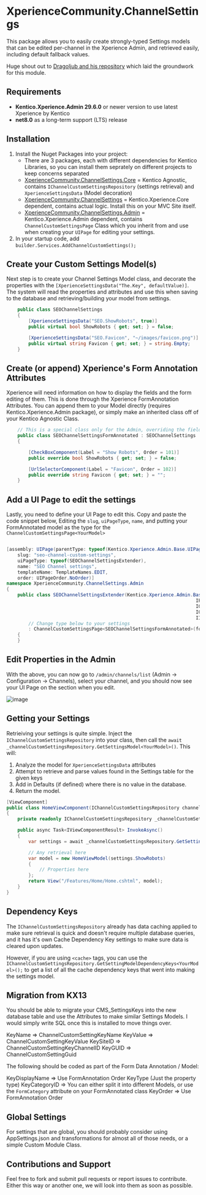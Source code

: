 # XperienceCommunity.ChannelSettings
This package allows you to easily create strongly-typed Settings models that can be edited per-channel in the Xperience Admin, and retrieved easily, including default fallback values.

Huge shout out to [Dragoljub and his repository](https://github.com/drilic/xperience-ui-customsettings) which laid the groundwork for this module.

## Requirements
* **Kentico.Xperience.Admin 29.6.0** or newer version to use latest Xperience by Kentico
* **net8.0** as a long-term support (LTS) release

## Installation
1. Install the Nuget Packages into your project:
    * There are 3 packages, each with different dependencies for Kentico Libraries, so you can install them seprately on different projects to keep concerns separated
    * [XperienceCommunity.ChannelSettings.Core](https://www.nuget.org/packages/XperienceCommunity.ChannelSettings.Core) = Kentico Agnostic, contains `IChannelCustomSettingsRepository` (settings retrieval) and `XperienceSettingsData` (Model decoration)
    * [XperienceCommunity.ChannelSettings](https://www.nuget.org/packages/XperienceCommunity.ChannelSettings) = Kentico.Xperience.Core dependent, contains actual logic.  Install this on your MVC Site itself.
    * [XperienceCommunity.ChannelSettings.Admin](https://www.nuget.org/packages/XperienceCommunity.ChannelSettings.Admin) = Kentico.Xperience.Admin dependent, contains `ChannelCustomSettingsPage` Class which you inherit from and use when creating your `UIPage` for editing your settings.
2. In your startup code, add `builder.Services.AddChannelCustomSettings();`

## Create your Custom Settings Model(s)

Next step is to create your Channel Settings Model class, and decorate the properties with the `[XperienceSettingsData("The.Key", defaultValue)]`.  The system will read the properties and attributes and use this when saving to the database and retrieving/building your model from settings.

``` csharp
    public class SEOChannelSettings
    {
        [XperienceSettingsData("SEO.ShowRobots", true)]
        public virtual bool ShowRobots { get; set; } = false;

        [XperienceSettingsData("SEO.Favicon", "~/images/favicon.png")]
        public virtual string Favicon { get; set; } = string.Empty;
    }
```

## Create (or append) Xperience's Form Annotation Attributes

Xperience will need information on how to display the fields and the form editing of them.  This is done through the Xperience FormAnnotation Attributes.  You can append them to your Model directly (requires Kentico.Xperience.Admin package), or simply make an inherited class off of your Kentico Agnostic Class.

``` csharp
    // This is a special class only for the Admin, overriding the fields and adding the Form Annotations to them.
    public class SEOChannelSettingsFormAnnotated : SEOChannelSettings
    {

        [CheckBoxComponent(Label = "Show Robots", Order = 101)]
        public override bool ShowRobots { get; set; } = false;

        [UrlSelectorComponent(Label = "Favicon", Order = 102)]
        public override string Favicon { get; set; } = "";
    }

```

## Add a UI Page to edit the settings

Lastly, you need to define your UI Page to edit this.  Copy and paste the code snippet below, Editing the `slug`, `uiPageType`, `name`, and putting your FormAnnotated model as the type for the `ChannelCustomSettingsPage<YourModel>`

``` csharp

[assembly: UIPage(parentType: typeof(Kentico.Xperience.Admin.Base.UIPages.ChannelEditSection),
    slug: "seo-channel-custom-settings",
    uiPageType: typeof(SEOChannelSettingsExtender),
    name: "SEO Channel settings",
    templateName: TemplateNames.EDIT,
    order: UIPageOrder.NoOrder)]
namespace XperienceCommunity.ChannelSettings.Admin
{
    public class SEOChannelSettingsExtender(Kentico.Xperience.Admin.Base.Forms.Internal.IFormItemCollectionProvider formItemCollectionProvider,
                                                                     IFormDataBinder formDataBinder,
                                                                     IChannelCustomSettingsRepository customChannelSettingsRepository,
                                                                     IChannelSettingsInternalHelper channelCustomSettingsInfoHandler,
                                                                     IInfoProvider<ChannelInfo> channelInfoProvider) 
        // Change type below to your settings
        : ChannelCustomSettingsPage<SEOChannelSettingsFormAnnotated>(formItemCollectionProvider, formDataBinder, customChannelSettingsRepository, channelCustomSettingsInfoHandler, channelInfoProvider)
    {
    }

```


## Edit Properties in the Admin

With the above, you can now go to `/admin/channels/list` (Admin -> Configuration -> Channels), select your channel, and you should now see your UI Page on the section when you edit.

![image](https://github.com/user-attachments/assets/42b71fa7-aa5b-47d5-b188-f8a63a040294)


## Getting your Settings

Retrieiving your settings is quite simple.  Inject the `IChannelCustomSettingsRepository` into your class, then call the `await _channelCustomSettingsRepository.GetSettingsModel<YourModel>()`.  This will:

1. Analyze the model for `XperienceSettingsData` attributes
2. Attempt to retrieve and parse values found in the Settings table for the given keys
3. Add in Defaults (if defined) where there is no value in the database.
4. Return the model.

``` csharp
[ViewComponent]
public class HomeViewComponent(IChannelCustomSettingsRepository channelCustomSettingsRepository) : ViewComponent
{
    private readonly IChannelCustomSettingsRepository _channelCustomSettingsRepository = channelCustomSettingsRepository;

    public async Task<IViewComponentResult> InvokeAsync()
    {
        var settings = await _channelCustomSettingsRepository.GetSettingsModel<SEOChannelSettings>();

        // Any retrieval here
        var model = new HomeViewModel(settings.ShowRobots)
        {
            // Properties here
        };
        return View("/Features/Home/Home.cshtml", model);
    }
}

```

## Dependency Keys
The `IChannelCustomSettingsRepository` already has data caching applied to make sure retrieval is quick and doesn't require multiple database queries, and it has it's own Cache Dependency Key settings to make sure data is cleared upon updates.

However, if you are using `<cache>` tags, you can use the `IChannelCustomSettingsRepository.GetSettingModelDependencyKeys<YourModel>();` to get a list of all the cache dependency keys that went into making the settings model.

## Migration from KX13

You should be able to migrate your CMS_SettingsKeys into the new database table and use the Attributes to make similar Settings Models.  I would simply write SQL once this is installed to move things over.

KeyName => ChannelCustomSettingKeyName
KeyValue => ChannelCustomSettingKeyValue
KeySiteID => ChannelCustomSettingKeyChannelID
KeyGUID => ChannelCustomSettingGuid

The following should be coded as part of the Form Data Annotation / Model:

KeyDisplayName => Use FormAnnotation Order
KeyType (Just the property type)
KeyCategoryID => You can either split it into different Models, or use the `FormCategory` attribute on your FormAnnotated class
KeyOrder => Use FormAnnotation Order

## Global Settings

For settings that are global, you should probably consider using AppSettings.json and transformations for almost all of those needs, or a simple Custom Module Class.

## Contributions and Support

Feel free to fork and submit pull requests or report issues to contribute. Either this way or another one, we will look into them as soon as possible. 
